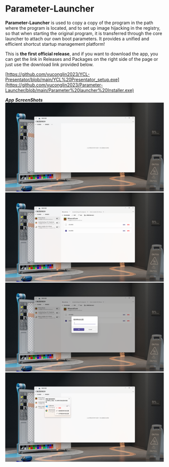 # Parameter-Launcher

**Parameter-Launcher** is used to copy a copy of the program in the path where the program is located, and to set up image hijacking in the registry, so that when starting the original program, it is transferred through the core launcher to attach our own boot parameters. It provides a unified and efficient shortcut startup management platform!

This is **the first official release**, and if you want to download the app, you can get the link in Releases and Packages on the right side of the page or just use the download link provided below.

[https://github.com/yuconglin2023/YCL-Presentator/blob/main/YCL%20Presentator_setup.exe](https://github.com/yuconglin2023/Parameter-Launcher/blob/main/Parameter%20launcher%20Installer.exe)

**_App ScreenShots_**
![1](1.png)
![2](2.png)
![3](3.png)
![4](4.png)
